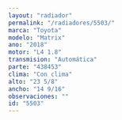 ```yaml
---
layout: "radiador"
permalink: "/radiadores/5503/"
marca: "Toyota"
modelo: "Matrix"
ano: "2018"
motor: "L4 1.8"
transmision: "Automática"
parte: "438453"
clima: "Con clima"
alto: "23 5/8"
ancho: "14 9/16"
observaciones: ""
id: "5503"
---
```


